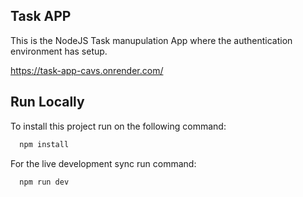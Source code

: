 
## Task APP

This is the NodeJS Task manupulation App where the authentication environment has setup.

https://task-app-cavs.onrender.com/


## Run Locally

To install this project run on the following command:

```bash
  npm install
```

For the live development sync run command:

```bash
  npm run dev
```
